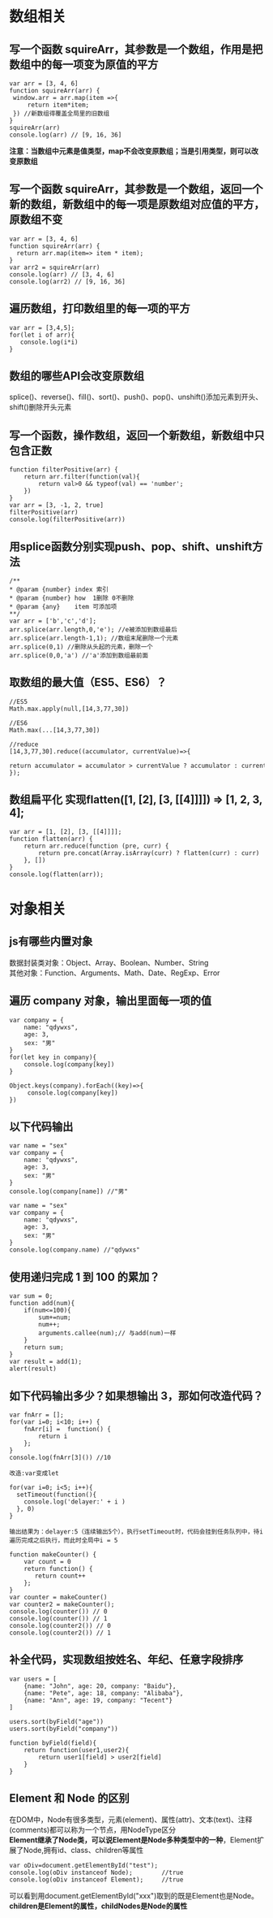 # 数组相关
## 写一个函数 squireArr，其参数是一个数组，作用是把数组中的每一项变为原值的平方
````
var arr = [3, 4, 6]    
function squireArr(arr) {
 window.arr = arr.map(item =>{
     return item*item;
 }) //新数组得覆盖全局里的旧数组
}
squireArr(arr)
console.log(arr) // [9, 16, 36]
````
**注意：当数组中元素是值类型，map不会改变原数组；当是引用类型，则可以改变原数组**
## 写一个函数 squireArr，其参数是一个数组，返回一个新的数组，新数组中的每一项是原数组对应值的平方，原数组不变
````
var arr = [3, 4, 6]
function squireArr(arr) {
  return arr.map(item=> item * item);    
}
var arr2 = squireArr(arr)
console.log(arr) // [3, 4, 6]
console.log(arr2) // [9, 16, 36]
````

## 遍历数组，打印数组里的每一项的平方
````
var arr = [3,4,5];
for(let i of arr){
   console.log(i*i)
}
````
## 数组的哪些API会改变原数组
splice()、reverse()、fill()、sort()、push()、pop()、unshift()添加元素到开头、shift()删除开头元素
## 写一个函数，操作数组，返回一个新数组，新数组中只包含正数
````
function filterPositive(arr) {
    return arr.filter(function(val){
        return val>0 && typeof(val) == 'number';
    })
}
var arr = [3, -1, 2, true]
filterPositive(arr)
console.log(filterPositive(arr))
````
##  用splice函数分别实现push、pop、shift、unshift方法
````
/**
* @param {number} index 索引
* @param {number} how  1删除 0不删除
* @param {any}    item 可添加项
**/
var arr = ['b','c','d'];
arr.splice(arr.length,0,'e'); //e被添加到数组最后
arr.splice(arr.length-1,1); //数组末尾删除一个元素
arr.splice(0,1) //删除从头起的元素，删除一个
arr.splice(0,0,'a') //'a'添加到数组最前面
````
## 取数组的最大值（ES5、ES6）？
````
//ES5
Math.max.apply(null,[14,3,77,30])

//ES6
Math.max(...[14,3,77,30])

//reduce
[14,3,77,30].reduce((accumulator, currentValue)=>{
   return accumulator = accumulator > currentValue ? accumulator : currentValue
});
````
## 数组扁平化 实现flatten([1, [2], [3, [[4]]]]) => [1, 2, 3, 4];
````
var arr = [1, [2], [3, [[4]]]];
function flatten(arr) {
    return arr.reduce(function (pre, curr) {
        return pre.concat(Array.isArray(curr) ? flatten(curr) : curr)
    }, [])
}
console.log(flatten(arr));
````

# 对象相关
## js有哪些内置对象
数据封装类对象：Object、Array、Boolean、Number、String  
其他对象：Function、Arguments、Math、Date、RegExp、Error
## 遍历 company 对象，输出里面每一项的值
````
var company = {
    name: "qdywxs",
    age: 3,
    sex: "男"
}
for(let key in company){
    console.log(company[key])
}
    
Object.keys(company).forEach((key)=>{
     console.log(company[key]) 
})
````
## 以下代码输出
````
var name = "sex"
var company = {
    name: "qdywxs",
    age: 3,
    sex: "男"
}
console.log(company[name]) //"男"

var name = "sex"
var company = {
    name: "qdywxs",
    age: 3,
    sex: "男"
}
console.log(company.name) //"qdywxs"
````
## 使用递归完成 1 到 100 的累加？
````
var sum = 0;
function add(num){
    if(num<=100){
        sum+=num;
        num++;
        arguments.callee(num);// 与add(num)一样
    }
    return sum;
}
var result = add(1);
alert(result)
````
## 如下代码输出多少？如果想输出 3，那如何改造代码？
````
var fnArr = [];
for(var i=0; i<10; i++) {
    fnArr[i] =  function() {
        return i
    };
}
console.log(fnArr[3]()) //10

改造:var变成let
````
````
for(var i=0; i<5; i++){
  setTimeout(function(){
    console.log('delayer:' + i )
  }, 0)
}

输出结果为：delayer:5（连续输出5个），执行setTimeout时，代码会挂到任务队列中，待i遍历完成之后执行，而此时全局中i = 5
````
````
function makeCounter() {
    var count = 0
    return function() {
       return count++
    };
}
var counter = makeCounter()
var counter2 = makeCounter();
console.log(counter()) // 0
console.log(counter()) // 1
console.log(counter2()) // 0
console.log(counter2()) // 1
````
## 补全代码，实现数组按姓名、年纪、任意字段排序
````
var users = [
    {name: "John", age: 20, company: "Baidu"},
    {name: "Pete", age: 18, company: "Alibaba"},
    {name: "Ann", age: 19, company: "Tecent"}
]
    
users.sort(byField("age"))
users.sort(byField("company"))

function byField(field){
    return function(user1,user2){
        return user1[field] > user2[field]
    }
}
````
## Element 和 Node 的区别
在DOM中，Node有很多类型，元素(element)、属性(attr)、文本(text)、注释(comments)都可以称为一个节点，用NodeType区分    
**Element继承了Node类，可以说Element是Node多种类型中的一种**，Element扩展了Node,拥有id、class、children等属性  
````
var oDiv=document.getElementById("test");
console.log(oDiv instanceof Node);        //true
console.log(oDiv instanceof Element);     //true
````
可以看到用document.getElementById("xxx")取到的既是Element也是Node。
**children是Element的属性，childNodes是Node的属性**